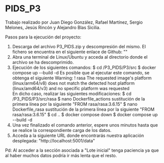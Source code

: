 # PIDS_P3
Trabajo realizado por Juan Diego González, Rafael Martínez, Sergio Melones, Jesús Rincón y Alejandro Blas Sicilia.

Pasos para la ejecución del proyecto:
1. Descarga del archivo P3_PIDS.zip y descompresión del mismo. El fichero se encuentra en el siguiente enlace de Github:
   ""
2. Abra una terminal de Linux/Ubuntu y acceda al directorio donde el archivo se ha descomprimido.
3. Ejecución de los siguientes comandos:
   $ cd /P3_PIDS/P3/src 
   $ docker compose up --build -d
   Es posible que al ejecutar este comando, se obtenga el siguiente Warning:
   ! rasa The requested image's platform (linux/arm64/v8) does not match the detected host platform (linux/amd64/v3) and no specific platform was requested  
   En dicho caso, realizar las siguientes modificaciones:
     $ cd /P3_PIDS/P3/src/rasa
     $ nano Dockerfile_actions
          sustitución de la primera línea por la siguiente "FROM rasa/rasa:3.6.15"
     $ nano Dockerfile_rasa
          sustitución de la primera línea por la siguiente "FROM rasa/rasa:3.6.15"
     $ cd ..
     $ docker compose down
     $ docker compose up --build -d
4. Una vez finalizado el comando anterior, espere unos minutos hasta que se realice la correspondiente carga de los datos.
5. Acceda a la siguiente URL donde encontrarás nuestra aplicación desplegada: "http://localhost:5001/data"

Pd: Al acceder a la sección asociada a "Lote inicial" tenga paciencia ya que al haber muchos datos podría ir más lenta que el resto.
